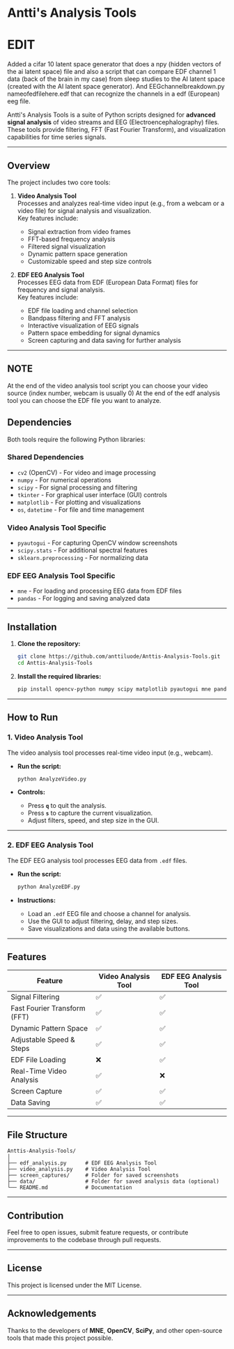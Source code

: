 
# Antti's Analysis Tools

# EDIT

Added a cifar 10 latent space generator that does a npy (hidden vectors of the ai latent space) file and also a script that can compare 
EDF channel 1 data (back of the brain in my case) from sleep studies to the AI latent space (created with the AI latent space generator). 
And EEGchannelbreakdown.py nameofedfilehere.edf that can recognize the channels in a edf (European) eeg file. 

Antti's Analysis Tools is a suite of Python scripts designed for **advanced signal analysis** of video streams and EEG (Electroencephalography) files. These tools provide filtering, FFT (Fast Fourier Transform), and visualization capabilities for time series signals.

---

## Overview

The project includes two core tools:

1. **Video Analysis Tool**  
   Processes and analyzes real-time video input (e.g., from a webcam or a video file) for signal analysis and visualization.  
   Key features include:
   - Signal extraction from video frames  
   - FFT-based frequency analysis  
   - Filtered signal visualization  
   - Dynamic pattern space generation  
   - Customizable speed and step size controls  

2. **EDF EEG Analysis Tool**  
   Processes EEG data from EDF (European Data Format) files for frequency and signal analysis.  
   Key features include:
   - EDF file loading and channel selection  
   - Bandpass filtering and FFT analysis  
   - Interactive visualization of EEG signals  
   - Pattern space embedding for signal dynamics  
   - Screen capturing and data saving for further analysis  

---

## NOTE

At the end of the video analysis tool script you can choose your video source (index number, webcam is usually 0) 
At the end of the edf analysis tool you can choose the EDF file you want to analyze. 

## Dependencies

Both tools require the following Python libraries:

### Shared Dependencies
- `cv2` (OpenCV) - For video and image processing  
- `numpy` - For numerical operations  
- `scipy` - For signal processing and filtering  
- `tkinter` - For graphical user interface (GUI) controls  
- `matplotlib` - For plotting and visualizations  
- `os`, `datetime` - For file and time management  

### Video Analysis Tool Specific
- `pyautogui` - For capturing OpenCV window screenshots  
- `scipy.stats` - For additional spectral features  
- `sklearn.preprocessing` - For normalizing data  

### EDF EEG Analysis Tool Specific
- `mne` - For loading and processing EEG data from EDF files  
- `pandas` - For logging and saving analyzed data  

---

## Installation

1. **Clone the repository:**
   ```bash
   git clone https://github.com/anttiluode/Anttis-Analysis-Tools.git
   cd Anttis-Analysis-Tools
   ```

2. **Install the required libraries:**
   ```bash
   pip install opencv-python numpy scipy matplotlib pyautogui mne pandas scikit-learn
   ```

---

## How to Run

### 1. Video Analysis Tool
The video analysis tool processes real-time video input (e.g., webcam).

- **Run the script:**
   ```bash
   python AnalyzeVideo.py
   ```

- **Controls:**
   - Press **`q`** to quit the analysis.  
   - Press **`s`** to capture the current visualization.  
   - Adjust filters, speed, and step size in the GUI.

---

### 2. EDF EEG Analysis Tool
The EDF EEG analysis tool processes EEG data from `.edf` files.

- **Run the script:**
   ```bash
   python AnalyzeEDF.py
   ```

- **Instructions:**
   - Load an `.edf` EEG file and choose a channel for analysis.
   - Use the GUI to adjust filtering, delay, and step sizes.
   - Save visualizations and data using the available buttons.

---

## Features

| Feature                        | Video Analysis Tool | EDF EEG Analysis Tool |
|--------------------------------|---------------------|-----------------------|
| Signal Filtering               | ✅                  | ✅                    |
| Fast Fourier Transform (FFT)   | ✅                  | ✅                    |
| Dynamic Pattern Space          | ✅                  | ✅                    |
| Adjustable Speed & Steps       | ✅                  | ✅                    |
| EDF File Loading               | ❌                  | ✅                    |
| Real-Time Video Analysis       | ✅                  | ❌                    |
| Screen Capture                 | ✅                  | ✅                    |
| Data Saving                    | ✅                  | ✅                    |

---

## File Structure

```
Anttis-Analysis-Tools/
│
├── edf_analysis.py      # EDF EEG Analysis Tool
├── video_analysis.py    # Video Analysis Tool
├── screen_captures/     # Folder for saved screenshots
├── data/                # Folder for saved analysis data (optional)
└── README.md            # Documentation
```

---

## Contribution

Feel free to open issues, submit feature requests, or contribute improvements to the codebase through pull requests.

---

## License

This project is licensed under the MIT License.  

---

## Acknowledgements

Thanks to the developers of **MNE**, **OpenCV**, **SciPy**, and other open-source tools that made this project possible.
